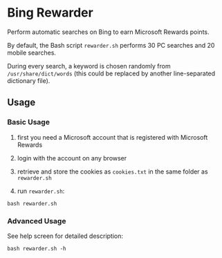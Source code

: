 # Bing Rewarder

Perform automatic searches on Bing to earn Microsoft Rewards points.

By default, the Bash script `rewarder.sh` performs 30 PC searches and 20 mobile searches.

During every search, a keyword is chosen randomly from `/usr/share/dict/words` (this could be replaced by another line-separated dictionary file).

## Usage

### Basic Usage

1. first you need a Microsoft account that is registered with Microsoft Rewards

2. login with the account on any browser

3. retrieve and store the cookies as `cookies.txt` in the same folder as `rewarder.sh`

4. run `rewarder.sh`:

```
bash rewarder.sh
```

### Advanced Usage

See help screen for detailed description:

```
bash rewarder.sh -h
```
